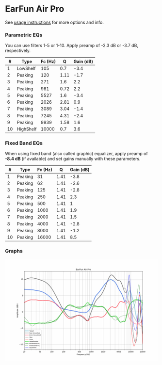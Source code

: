 # EarFun Air Pro
See [usage instructions](https://github.com/jaakkopasanen/AutoEq#usage) for more options and info.

### Parametric EQs
You can use filters 1-5 or 1-10. Apply preamp of -2.3 dB or -3.7 dB, respectively.

|   # | Type      |   Fc (Hz) |    Q |   Gain (dB) |
|-----|-----------|-----------|------|-------------|
|   1 | LowShelf  |       105 | 0.7  |        -3.4 |
|   2 | Peaking   |       120 | 1.11 |        -1.7 |
|   3 | Peaking   |       271 | 1.6  |         2.2 |
|   4 | Peaking   |       981 | 0.72 |         2.2 |
|   5 | Peaking   |      5527 | 1.6  |        -3.4 |
|   6 | Peaking   |      2026 | 2.81 |         0.9 |
|   7 | Peaking   |      3089 | 3.04 |        -1.4 |
|   8 | Peaking   |      7245 | 4.31 |        -2.4 |
|   9 | Peaking   |      9939 | 1.58 |         1.6 |
|  10 | HighShelf |     10000 | 0.7  |         3.6 |

### Fixed Band EQs
When using fixed band (also called graphic) equalizer, apply preamp of **-8.4 dB** (if available) and set gains manually with these parameters.

|   # | Type    |   Fc (Hz) |    Q |   Gain (dB) |
|-----|---------|-----------|------|-------------|
|   1 | Peaking |        31 | 1.41 |        -3.8 |
|   2 | Peaking |        62 | 1.41 |        -2.6 |
|   3 | Peaking |       125 | 1.41 |        -2.8 |
|   4 | Peaking |       250 | 1.41 |         2.3 |
|   5 | Peaking |       500 | 1.41 |         1   |
|   6 | Peaking |      1000 | 1.41 |         1.9 |
|   7 | Peaking |      2000 | 1.41 |         1.5 |
|   8 | Peaking |      4000 | 1.41 |        -2.8 |
|   9 | Peaking |      8000 | 1.41 |        -1.2 |
|  10 | Peaking |     16000 | 1.41 |         8.5 |

### Graphs
![](./EarFun%20Air%20Pro.png)
